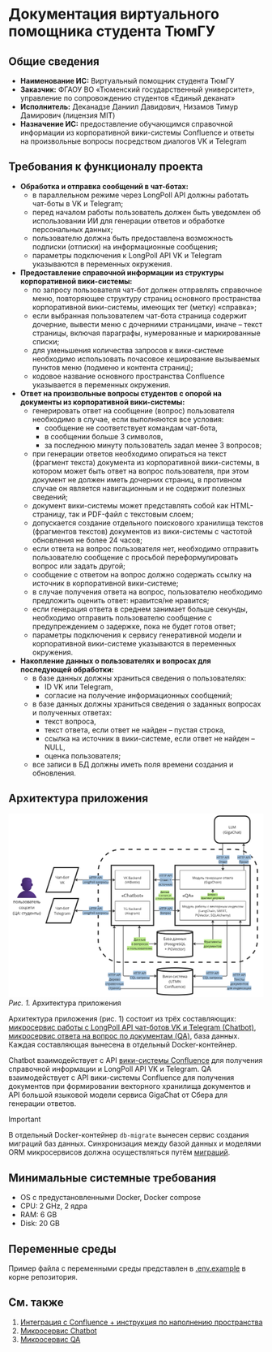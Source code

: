 # Документация виртуального помощника студента ТюмГУ

## Общие сведения
 * **Наименование ИС:** Виртуальный помощник студента ТюмГУ
 * **Заказчик:** ФГАОУ ВО «Тюменский государственный университет», управление по сопровождению студентов «Единый деканат»
 * **Исполнитель:** Деканадзе Даниил Давидович, Низамов Тимур Дамирович (лицензия MIT)
 * **Назначение ИС:** предоставление обучающимся справочной информации из корпоративной вики-системы Confluence и ответы на произвольные вопросы посредством диалогов VK и Telegram

## Требования к функционалу проекта
 * **Обработка и отправка сообщений в чат-ботах:**
   * в параллельном режиме через LongPoll API должны работать чат-боты в VK и Telegram;
   * перед началом работы пользователь должен быть уведомлен об использовании ИИ для генерации ответов и обработке персональных данных;
   * пользователю должна быть предоставлена возможность подписки (отписки) на информационные сообщения;
   * параметры подключения к LongPoll API VK и Telegram указываются в переменных окружения.
 * **Предоставление справочной информации из структуры корпоративной вики-системы:**
   * по запросу пользователя чат-бот должен отправлять справочное меню, повторяющее структуру страниц основного пространства корпоративной вики-системы, имеющих тег (метку) «справка»;
   * если выбранная пользователем чат-бота страница содержит дочерние, вывести меню с дочерними страницами, иначе – текст страницы, включая параграфы, нумерованные и маркированные списки;
   * для уменьшения количества запросов к вики-системе необходимо использовать почасовое кеширование вызываемых пунктов меню (подменю и контента страниц);
   * кодовое название основного пространства Confluence указывается в переменных окружения.
 * **Ответ на произвольные вопросы студентов с опорой на документы из корпоративной вики-системы:**
   * генерировать ответ на сообщение (вопрос) пользователя необходимо в случае, если выполняются все условия:
     * сообщение не соответствует командам чат-бота,
     * в сообщении больше 3 символов,
     * за последнюю минуту пользователь задал менее 3 вопросов;
   * при генерации ответов необходимо опираться на текст (фрагмент текста) документа из корпоративной вики-системы, в котором может быть ответ на вопрос пользователя, при этом документ не должен иметь дочерних страниц, в противном случае он является навигационным и не содержит полезных сведений;
   * документ вики-системы может представлять собой как HTML-страницу, так и PDF-файл с текстовым слоем;
   * допускается создание отдельного поискового хранилища текстов (фрагментов текстов) документов из вики-системы с частотой обновления не более 24 часов;
   * если ответа на вопрос пользователя нет, необходимо отправить пользователю сообщение с просьбой переформулировать вопрос или задать другой;
   * сообщение с ответом на вопрос должно содержать ссылку на источник в корпоративной вики-системе;
   * в случае получения ответа на вопрос, пользователю необходимо предложить оценить ответ: нравится/не нравится;
   * если генерация ответа в среднем занимает больше секунды, необходимо отправить пользователю сообщение с предупреждением о задержке, пока не будет готов ответ;
   * параметры подключения к сервису генеративной модели и корпоративной вики-системе указываются в переменных окружения.
 * **Накопление данных о пользователях и вопросах для последующей обработки:**
   * в базе данных должны храниться сведения о пользователях:
     * ID VK или Telegram,
     * согласие на получение информационных сообщений;
   * в базе данных должны храниться сведения о заданных вопросах и полученных ответах:
     * текст вопроса,
     * текст ответа, если ответ не найден – пустая строка,
     * ссылка на источник в вики-системе, если ответ не найден – NULL,
     * оценка пользователя;
   * все записи в БД должны иметь поля времени создания и обновления.

## Архитектура приложения

![Рис. 1. Архитектура приложения](images/architecture.png)
*Рис. 1.* Архитектура приложения

Архитектура приложения (рис. 1) состоит из трёх составляющих: [микросервис работы с LongPoll API чат-ботов VK и Telegram (Chatbot)](chatbot.md), [микросервис ответа на вопрос по документам (QA)](qa.md), база данных. Каждая составляющая вынесена в отдельный Docker-контейнер.

Chatbot взаимодействует с API [вики-системы Confluence](confluence-integration.md) для получения справочной информации и LongPoll API VK и Telegram. QA взаимодействует с API вики-системы Confluence для получения документов при формировании векторного хранилища документов и API большой языковой модели сервиса GigaChat от Сбера для генерации ответов.

> [!IMPORTANT]
> В отдельный Docker-контейнер `db-migrate` вынесен сервис создания миграций баз данных. Синхронизация между базой данных и моделями ORM микросервисов должна осуществляться путём [миграций](https://alembic.sqlalchemy.org/en/latest/ops.html).

## Минимальные системные требования
 * OS с предустановленными Docker, Docker compose
 * CPU: 2 GHz, 2 ядра
 * RAM: 6 GB
 * Disk: 20 GB

## Переменные среды
Пример файла с переменными среды представлен в [.env.example](../.env.example) в корне репозитория.

## См. также
1. [Интеграция с Confluence + инструкция по наполнению пространства](confluence-integration.md)
2. [Микросервис Chatbot](chatbot.md)
3. [Микросервис QA](qa.md)
